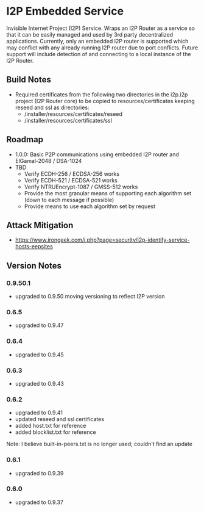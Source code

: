 # I2P Embedded Service
Invisible Internet Project (I2P) Service. Wraps an I2P Router as a service so that it can be easily managed
and used by 3rd party decentralized applications. Currently, only an embedded I2P router is supported which
may conflict with any already running I2P router due to port conflicts. Future support will include detection of and connecting
to a local instance of the I2P Router.

## Build Notes
- Required certificates from the following two directories in the i2p.i2p project (I2P Router core)
to be copied to resources/certificates keeping reseed and ssl as directories:
    - /installer/resources/certificates/reseed
    - /installer/resources/certificates/ssl

## Roadmap
* 1.0.0: Basic P2P communications using embedded I2P router and ElGamal-2048 / DSA-1024
* TBD
    * Verify ECDH-256 / ECDSA-256 works
    * Verify ECDH-521 / ECDSA-521 works
    * Verify NTRUEncrypt-1087 / GMSS-512 works
    * Provide the most granular means of supporting each algorithm set (down to each message if possible)
    * Provide means to use each algorithm set by request

## Attack Mitigation

- https://www.irongeek.com/i.php?page=security/i2p-identify-service-hosts-eepsites

## Version Notes

### 0.9.50.1
- upgraded to 0.9.50 moving versioning to reflect I2P version

### 0.6.5
- upgraded to 0.9.47

### 0.6.4
- upgraded to 0.9.45

### 0.6.3
- upgraded to 0.9.43

### 0.6.2
- upgraded to 0.9.41
- updated reseed and ssl certificates
- added host.txt for reference
- added blocklist.txt for reference

Note: I believe built-in-peers.txt is no longer used; couldn't find an update

### 0.6.1
- upgraded to 0.9.39

### 0.6.0
- upgraded to 0.9.37

